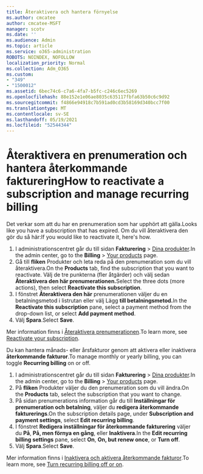 ```yaml
---
title: Återaktivera och hantera förnyelse
ms.author: cmcatee
author: cmcatee-MSFT
manager: scotv
ms.date: ''
ms.audience: Admin
ms.topic: article
ms.service: o365-administration
ROBOTS: NOINDEX, NOFOLLOW
localization_priority: Normal
ms.collection: Adm_O365
ms.custom:
- "349"
- "1500012"
ms.assetid: 6bec74c6-c7a6-4fa7-b5fc-c246c6ec5269
ms.openlocfilehash: 88e152e1e06ae8035c635117fbfa63b50c6c9d92
ms.sourcegitcommit: f4866e94918c7b591ad0cd3b58169d340bcc7f00
ms.translationtype: MT
ms.contentlocale: sv-SE
ms.lasthandoff: 05/19/2021
ms.locfileid: "52544344"
---
```

# <a name="how-to-reactivate-a-subscription-and-manage-recurring-billing"></a><span data-ttu-id="be387-102">Återaktivera en prenumeration och hantera återkommande fakturering</span><span class="sxs-lookup"><span data-stu-id="be387-102">How to reactivate a subscription and manage recurring billing</span></span>

<span data-ttu-id="be387-103">Det verkar som att du har en prenumeration som har upphört att gälla.</span><span class="sxs-lookup"><span data-stu-id="be387-103">Looks like you have a subscription that has expired.</span></span> <span data-ttu-id="be387-104">Om du vill återaktivera den gör du så här:</span><span class="sxs-lookup"><span data-stu-id="be387-104">If you would like to reactivate it, here's how.</span></span>
  
1. <span data-ttu-id="be387-105">I administrationscentret går du till sidan **Fakturering** > [Dina produkter](https://go.microsoft.com/fwlink/p/?linkid=842054).</span><span class="sxs-lookup"><span data-stu-id="be387-105">In the admin center, go to the **Billing** > [Your products](https://go.microsoft.com/fwlink/p/?linkid=842054) page.</span></span>
2. <span data-ttu-id="be387-106">Gå till **fliken** Produkter och leta reda på den prenumeration som du vill återaktivera.</span><span class="sxs-lookup"><span data-stu-id="be387-106">On the **Products** tab, find the subscription that you want to reactivate.</span></span> <span data-ttu-id="be387-107">Välj de tre punkterna (fler åtgärder) och välj sedan **Återaktivera den här prenumerationen.**</span><span class="sxs-lookup"><span data-stu-id="be387-107">Select the three dots (more actions), then select **Reactivate this subscription**.</span></span>
3. <span data-ttu-id="be387-108">I fönstret **Återaktivera den här** prenumerationen väljer du en betalningsmetod i listrutan eller välj Lägg **till betalningsmetod.**</span><span class="sxs-lookup"><span data-stu-id="be387-108">In the **Reactivate this subscription** pane, select a payment method from the drop-down list, or select **Add payment method**.</span></span>
4. <span data-ttu-id="be387-109">Välj **Spara**.</span><span class="sxs-lookup"><span data-stu-id="be387-109">Select **Save**.</span></span>

<span data-ttu-id="be387-110">Mer information finns i [Återaktivera prenumerationen](/microsoft-365/commerce/subscriptions/reactivate-your-subscription).</span><span class="sxs-lookup"><span data-stu-id="be387-110">To learn more, see [Reactivate your subscription](/microsoft-365/commerce/subscriptions/reactivate-your-subscription).</span></span>

<span data-ttu-id="be387-111">Du kan hantera månads- eller årsfakturor genom att aktivera eller inaktivera **återkommande fakturor**.</span><span class="sxs-lookup"><span data-stu-id="be387-111">To manage monthly or yearly billing, you can toggle **Recurring billing** on or off.</span></span>
  
1. <span data-ttu-id="be387-112">I administrationscentret går du till sidan **Fakturering** > [Dina produkter](https://go.microsoft.com/fwlink/p/?linkid=842054).</span><span class="sxs-lookup"><span data-stu-id="be387-112">In the admin center, go to the **Billing** > [Your products](https://go.microsoft.com/fwlink/p/?linkid=842054) page.</span></span>
2. <span data-ttu-id="be387-113">På **fliken** Produkter väljer du den prenumeration som du vill ändra.</span><span class="sxs-lookup"><span data-stu-id="be387-113">On the **Products** tab, select the subscription that you want to change.</span></span>
3. <span data-ttu-id="be387-114">På sidan prenumerations information går du till **Inställningar för prenumeration och betalning**, väljer du **redigera återkommande fakturerings**.</span><span class="sxs-lookup"><span data-stu-id="be387-114">On the subscription details page, under **Subscription and payment settings**, select **Edit recurring billing**.</span></span>
4. <span data-ttu-id="be387-115">I fönstret **Redigera inställningar för återkommande fakturering** väljer du **På**, **På, men förnya en gång**, eller **Inaktivera**.</span><span class="sxs-lookup"><span data-stu-id="be387-115">In the **Edit recurring billing settings** pane, select **On**, **On, but renew once**, or **Turn off**.</span></span>
5. <span data-ttu-id="be387-116">Välj **Spara**.</span><span class="sxs-lookup"><span data-stu-id="be387-116">Select **Save**.</span></span>

<span data-ttu-id="be387-117">Mer information finns i [Inaktivera och aktivera återkommande fakturor](/microsoft-365/commerce/subscriptions/renew-your-subscription#turn-recurring-billing-off-or-on).</span><span class="sxs-lookup"><span data-stu-id="be387-117">To learn more, see [Turn recurring billing off or on](/microsoft-365/commerce/subscriptions/renew-your-subscription#turn-recurring-billing-off-or-on).</span></span>